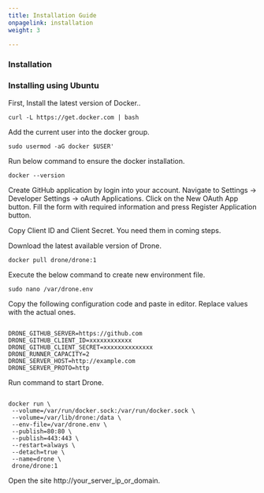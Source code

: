```yaml
---
title: Installation Guide
onpagelink: installation
weight: 3

---
```


### Installation

### Installing using Ubuntu

First, Install the latest version of Docker..

 ```
curl -L https://get.docker.com | bash
```

Add the current user into the docker group.

 ```
sudo usermod -aG docker $USER'
```

Run below command to ensure the docker installation.

 ```
docker --version
```

Create GitHub application by login into your account. Navigate to Settings -&gt; Developer Settings -&gt; oAuth Applications. Click on the New OAuth App button. Fill the form with required information and press Register Application button.

Copy Client ID and Client Secret. You need them in coming steps.

Download the latest available version of Drone.

 ```
docker pull drone/drone:1
```

Execute the below command to create new environment file.

 ```
sudo nano /var/drone.env
```

Copy the following configuration code and paste in editor. Replace values with the actual ones.

 ```

DRONE_GITHUB_SERVER=https://github.com
DRONE_GITHUB_CLIENT_ID=xxxxxxxxxxxx
DRONE_GITHUB_CLIENT_SECRET=xxxxxxxxxxxxxx
DRONE_RUNNER_CAPACITY=2
DRONE_SERVER_HOST=http://example.com
DRONE_SERVER_PROTO=http

```

Run command to start Drone.

 ```

docker run \
  --volume=/var/run/docker.sock:/var/run/docker.sock \
  --volume=/var/lib/drone:/data \
  --env-file=/var/drone.env \
  --publish=80:80 \
  --publish=443:443 \
  --restart=always \
  --detach=true \
  --name=drone \
  drone/drone:1

```

Open the site http://your\_server\_ip\_or\_domain.

